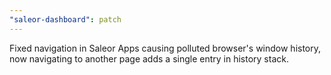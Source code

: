 ```yaml
---
"saleor-dashboard": patch
---
```


Fixed navigation in Saleor Apps causing polluted browser's window history, now navigating to another page adds a single entry in history stack.
